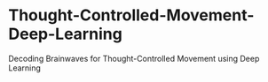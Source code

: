 # Thought-Controlled-Movement-Deep-Learning
Decoding Brainwaves for Thought-Controlled Movement using Deep Learning
